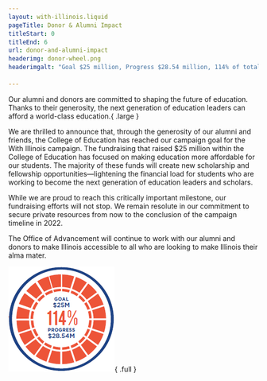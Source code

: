 ```yaml
---
layout: with-illinois.liquid
pageTitle: Donor & Alumni Impact
titleStart: 0
titleEnd: 6
url: donor-and-alumni-impact
headerimg: donor-wheel.png
headerimgalt: "Goal $25 million, Progress $28.54 million, 114% of total"

---
```

Our alumni and donors are committed to shaping the future of education. Thanks to their generosity, the next generation of education leaders can afford a world-class education.{ .large }

We are thrilled to announce that, through the generosity of our alumni and friends, the College of Education has reached our campaign goal for the With Illinois campaign. The fundraising that raised $25 million within the College of Education has focused on making education more affordable for our students. The majority of these funds will create new scholarship and fellowship opportunities—lightening the financial load for students who are working to become the next generation of education leaders and scholars.

While we are proud to reach this critically important milestone, our fundraising efforts will not stop. We remain resolute in our commitment to secure private resources from now to the conclusion of the campaign timeline in 2022.

The Office of Advancement will continue to work with our alumni and donors to make Illinois accessible to all who are looking to make Illinois their alma mater.

![Heart emoji with the block I Illinois](/img/donor-alumni-impact.png){ .full } 